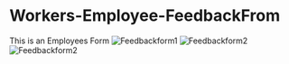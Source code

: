 # Workers-Employee-FeedbackFrom
This is an Employees Form 
![Feedbackform1](https://github.com/user-attachments/assets/de462378-0088-42a9-8c19-0465a35602ae)
![Feedbackform2](https://github.com/user-attachments/assets/6f71e933-a114-4e41-956d-d6e05dd5500c)
![Feedbackform2](https://github.com/user-attachments/assets/f05d6b8b-7f7c-438c-b8fb-229f31945a4e)
